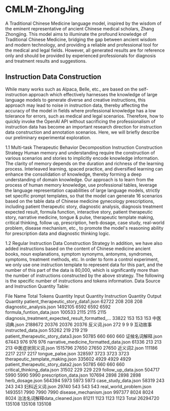 # CMLM-ZhongJing
A Traditional Chinese Medicine language model, inspired by the wisdom of  the eminent representative of ancient Chinese medical scholars, Zhang Zhongjing.
This model aims to illuminate the profound knowledge of Traditional Chinese Medicine, bridging the gap between ancient wisdom and modern technology, and providing a reliable and professional tool for the medical and legal fields. However, all generated results are for reference only and should be provided by experienced professionals for diagnosis and treatment results and suggestions.

## Instruction Data Construction
While many works such as Alpaca, Belle, etc., are based on the self-instruction approach which effectively harnesses the knowledge of large language models to generate diverse and creative instructions, this approach may lead to noise in instruction data, thereby affecting the accuracy of the model in fields where professional knowledge has a low tolerance for errors, such as medical and legal scenarios. Therefore, how to quickly invoke the OpenAI API without sacrificing the professionalism of instruction data has become an important research direction for instruction data construction and annotation scenarios. Here, we will briefly describe our preliminary experimental exploration.

1.1 Multi-task Therapeutic Behavior Decomposition Instruction Construction Strategy
Human memory and understanding require the construction of various scenarios and stories to implicitly encode knowledge information. The clarity of memory depends on the duration and richness of the learning process. Interleaved learning, spaced practice, and diversified learning can enhance the consolidation of knowledge, thereby forming a deep understanding of domain knowledge. Our approach is to learn from the process of human memory knowledge, use professional tables, leverage the language representation capabilities of large language models, strictly set specific prompt templates, so that the model can generate 16 scenarios based on the table data of Chinese medicine gynecology prescriptions, including patient therapeutic story, diagnostic analysis, diagnosis treatment expected result, formula function, interactive story, patient therapeutic story, narrative medicine, tongue & pulse, therapeutic template making, critical thinking, follow up, prescription, herb dosage, case study, real-world problem, disease mechanism, etc., to promote the model's reasoning ability for prescription data and diagnostic thinking logic.

1.2 Regular Instruction Data Construction Strategy
In addition, we have also added instructions based on the content of Chinese medicine ancient books, noun explanations, symptom synonyms, antonyms, syndromes, symptoms, treatment methods, etc. In order to form a control experiment, we only use one instruction template to represent data for this part, and the number of this part of the data is 80,000, which is significantly more than the number of instructions constructed by the above strategy. The following is the specific number of instructions and tokens information.
Data Source and Instruction Quantity Table:

File Name	Total Tokens Quantity	Input Quantity	Instruction Quantity	Output Quantity
patient_therapeutic_story_data1.json	62722	208	208	208
diagnostic_analysis.json	1492105	6592	6592	6592
formula_funtion_data.json	100533	2115	2115	2115
diagnosis_treatment_expected_result_formatted_...	33822	153	153	153
中医词典.json	2188672	20376	20376	20376
反义词.json	272	9	9	9
互动故事instructed_data.json	55262	219	219	219
patient_therapeutic_story_data3.json	50785	660	660	660
证候名词解释.json	67443	976	976	976
narrative_medicine_formatted_data.json	61336	213	213	213
中医症状同义词.json	1515796	27650	27650	27650
近义词2.json	111186	2217	2217	2217
tongue_palse.json	328597	3723	3723	3723
therapeutic_template_making.json	335602	4929	4929	4929
patient_therapeutic_story_data2.json	50785	660	660	660
critical_thinking_data.json	31502	229	229	229
follow_up_data.json	504717	5990	5990	5990
prescription_data.json	107694	2898	2898	2898
herb_dosage.json	564394	5973	5973	5973
case_study_data.json	58319	243	243	243
妇科近义词.json	29740	543	543	543
real_world_problem.json	1493551	7990	7990	7990
disease_mechanism.json	997377	8024	8024	8024
治法名词解释data_cleaned.json	81211	1123	1123	1123
Total	26294720	135108	135108	135108
